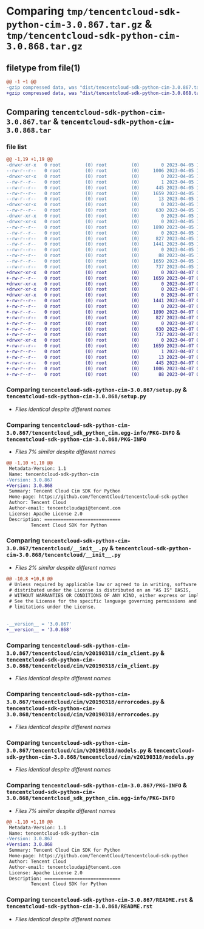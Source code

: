 # Comparing `tmp/tencentcloud-sdk-python-cim-3.0.867.tar.gz` & `tmp/tencentcloud-sdk-python-cim-3.0.868.tar.gz`

## filetype from file(1)

```diff
@@ -1 +1 @@
-gzip compressed data, was "dist/tencentcloud-sdk-python-cim-3.0.867.tar", last modified: Wed Apr  5 16:25:08 2023, max compression
+gzip compressed data, was "dist/tencentcloud-sdk-python-cim-3.0.868.tar", last modified: Fri Apr  7 00:24:09 2023, max compression
```

## Comparing `tencentcloud-sdk-python-cim-3.0.867.tar` & `tencentcloud-sdk-python-cim-3.0.868.tar`

### file list

```diff
@@ -1,19 +1,19 @@
-drwxr-xr-x   0 root         (0) root         (0)        0 2023-04-05 16:25:08.000000 tencentcloud-sdk-python-cim-3.0.867/
--rw-r--r--   0 root         (0) root         (0)     1006 2023-04-05 16:25:08.000000 tencentcloud-sdk-python-cim-3.0.867/setup.py
-drwxr-xr-x   0 root         (0) root         (0)        0 2023-04-05 16:25:08.000000 tencentcloud-sdk-python-cim-3.0.867/tencentcloud_sdk_python_cim.egg-info/
--rw-r--r--   0 root         (0) root         (0)        1 2023-04-05 16:25:08.000000 tencentcloud-sdk-python-cim-3.0.867/tencentcloud_sdk_python_cim.egg-info/dependency_links.txt
--rw-r--r--   0 root         (0) root         (0)      445 2023-04-05 16:25:08.000000 tencentcloud-sdk-python-cim-3.0.867/tencentcloud_sdk_python_cim.egg-info/SOURCES.txt
--rw-r--r--   0 root         (0) root         (0)     1659 2023-04-05 16:25:08.000000 tencentcloud-sdk-python-cim-3.0.867/tencentcloud_sdk_python_cim.egg-info/PKG-INFO
--rw-r--r--   0 root         (0) root         (0)       13 2023-04-05 16:25:08.000000 tencentcloud-sdk-python-cim-3.0.867/tencentcloud_sdk_python_cim.egg-info/top_level.txt
-drwxr-xr-x   0 root         (0) root         (0)        0 2023-04-05 16:25:08.000000 tencentcloud-sdk-python-cim-3.0.867/tencentcloud/
--rw-r--r--   0 root         (0) root         (0)      630 2023-04-05 16:25:08.000000 tencentcloud-sdk-python-cim-3.0.867/tencentcloud/__init__.py
-drwxr-xr-x   0 root         (0) root         (0)        0 2023-04-05 16:25:08.000000 tencentcloud-sdk-python-cim-3.0.867/tencentcloud/cim/
-drwxr-xr-x   0 root         (0) root         (0)        0 2023-04-05 16:25:08.000000 tencentcloud-sdk-python-cim-3.0.867/tencentcloud/cim/v20190318/
--rw-r--r--   0 root         (0) root         (0)     1890 2023-04-05 16:25:08.000000 tencentcloud-sdk-python-cim-3.0.867/tencentcloud/cim/v20190318/cim_client.py
--rw-r--r--   0 root         (0) root         (0)        0 2023-04-05 16:25:08.000000 tencentcloud-sdk-python-cim-3.0.867/tencentcloud/cim/v20190318/__init__.py
--rw-r--r--   0 root         (0) root         (0)      827 2023-04-05 16:25:08.000000 tencentcloud-sdk-python-cim-3.0.867/tencentcloud/cim/v20190318/errorcodes.py
--rw-r--r--   0 root         (0) root         (0)     1441 2023-04-05 16:25:08.000000 tencentcloud-sdk-python-cim-3.0.867/tencentcloud/cim/v20190318/models.py
--rw-r--r--   0 root         (0) root         (0)        0 2023-04-05 16:25:08.000000 tencentcloud-sdk-python-cim-3.0.867/tencentcloud/cim/__init__.py
--rw-r--r--   0 root         (0) root         (0)       88 2023-04-05 16:25:08.000000 tencentcloud-sdk-python-cim-3.0.867/setup.cfg
--rw-r--r--   0 root         (0) root         (0)     1659 2023-04-05 16:25:08.000000 tencentcloud-sdk-python-cim-3.0.867/PKG-INFO
--rw-r--r--   0 root         (0) root         (0)      737 2023-04-05 16:25:08.000000 tencentcloud-sdk-python-cim-3.0.867/README.rst
+drwxr-xr-x   0 root         (0) root         (0)        0 2023-04-07 00:24:09.000000 tencentcloud-sdk-python-cim-3.0.868/
+-rw-r--r--   0 root         (0) root         (0)     1659 2023-04-07 00:24:09.000000 tencentcloud-sdk-python-cim-3.0.868/PKG-INFO
+drwxr-xr-x   0 root         (0) root         (0)        0 2023-04-07 00:24:09.000000 tencentcloud-sdk-python-cim-3.0.868/tencentcloud/
+drwxr-xr-x   0 root         (0) root         (0)        0 2023-04-07 00:24:09.000000 tencentcloud-sdk-python-cim-3.0.868/tencentcloud/cim/
+drwxr-xr-x   0 root         (0) root         (0)        0 2023-04-07 00:24:09.000000 tencentcloud-sdk-python-cim-3.0.868/tencentcloud/cim/v20190318/
+-rw-r--r--   0 root         (0) root         (0)     1441 2023-04-07 00:24:09.000000 tencentcloud-sdk-python-cim-3.0.868/tencentcloud/cim/v20190318/models.py
+-rw-r--r--   0 root         (0) root         (0)        0 2023-04-07 00:24:09.000000 tencentcloud-sdk-python-cim-3.0.868/tencentcloud/cim/v20190318/__init__.py
+-rw-r--r--   0 root         (0) root         (0)     1890 2023-04-07 00:24:09.000000 tencentcloud-sdk-python-cim-3.0.868/tencentcloud/cim/v20190318/cim_client.py
+-rw-r--r--   0 root         (0) root         (0)      827 2023-04-07 00:24:09.000000 tencentcloud-sdk-python-cim-3.0.868/tencentcloud/cim/v20190318/errorcodes.py
+-rw-r--r--   0 root         (0) root         (0)        0 2023-04-07 00:24:09.000000 tencentcloud-sdk-python-cim-3.0.868/tencentcloud/cim/__init__.py
+-rw-r--r--   0 root         (0) root         (0)      630 2023-04-07 00:24:09.000000 tencentcloud-sdk-python-cim-3.0.868/tencentcloud/__init__.py
+-rw-r--r--   0 root         (0) root         (0)      737 2023-04-07 00:24:09.000000 tencentcloud-sdk-python-cim-3.0.868/README.rst
+drwxr-xr-x   0 root         (0) root         (0)        0 2023-04-07 00:24:09.000000 tencentcloud-sdk-python-cim-3.0.868/tencentcloud_sdk_python_cim.egg-info/
+-rw-r--r--   0 root         (0) root         (0)     1659 2023-04-07 00:24:09.000000 tencentcloud-sdk-python-cim-3.0.868/tencentcloud_sdk_python_cim.egg-info/PKG-INFO
+-rw-r--r--   0 root         (0) root         (0)        1 2023-04-07 00:24:09.000000 tencentcloud-sdk-python-cim-3.0.868/tencentcloud_sdk_python_cim.egg-info/dependency_links.txt
+-rw-r--r--   0 root         (0) root         (0)       13 2023-04-07 00:24:09.000000 tencentcloud-sdk-python-cim-3.0.868/tencentcloud_sdk_python_cim.egg-info/top_level.txt
+-rw-r--r--   0 root         (0) root         (0)      445 2023-04-07 00:24:09.000000 tencentcloud-sdk-python-cim-3.0.868/tencentcloud_sdk_python_cim.egg-info/SOURCES.txt
+-rw-r--r--   0 root         (0) root         (0)     1006 2023-04-07 00:24:09.000000 tencentcloud-sdk-python-cim-3.0.868/setup.py
+-rw-r--r--   0 root         (0) root         (0)       88 2023-04-07 00:24:09.000000 tencentcloud-sdk-python-cim-3.0.868/setup.cfg
```

### Comparing `tencentcloud-sdk-python-cim-3.0.867/setup.py` & `tencentcloud-sdk-python-cim-3.0.868/setup.py`

 * *Files identical despite different names*

### Comparing `tencentcloud-sdk-python-cim-3.0.867/tencentcloud_sdk_python_cim.egg-info/PKG-INFO` & `tencentcloud-sdk-python-cim-3.0.868/PKG-INFO`

 * *Files 7% similar despite different names*

```diff
@@ -1,10 +1,10 @@
 Metadata-Version: 1.1
 Name: tencentcloud-sdk-python-cim
-Version: 3.0.867
+Version: 3.0.868
 Summary: Tencent Cloud Cim SDK for Python
 Home-page: https://github.com/TencentCloud/tencentcloud-sdk-python
 Author: Tencent Cloud
 Author-email: tencentcloudapi@tencent.com
 License: Apache License 2.0
 Description: ============================
         Tencent Cloud SDK for Python
```

### Comparing `tencentcloud-sdk-python-cim-3.0.867/tencentcloud/__init__.py` & `tencentcloud-sdk-python-cim-3.0.868/tencentcloud/__init__.py`

 * *Files 2% similar despite different names*

```diff
@@ -10,8 +10,8 @@
 # Unless required by applicable law or agreed to in writing, software
 # distributed under the License is distributed on an "AS IS" BASIS,
 # WITHOUT WARRANTIES OR CONDITIONS OF ANY KIND, either express or implied.
 # See the License for the specific language governing permissions and
 # limitations under the License.
 
 
-__version__ = '3.0.867'
+__version__ = '3.0.868'
```

### Comparing `tencentcloud-sdk-python-cim-3.0.867/tencentcloud/cim/v20190318/cim_client.py` & `tencentcloud-sdk-python-cim-3.0.868/tencentcloud/cim/v20190318/cim_client.py`

 * *Files identical despite different names*

### Comparing `tencentcloud-sdk-python-cim-3.0.867/tencentcloud/cim/v20190318/errorcodes.py` & `tencentcloud-sdk-python-cim-3.0.868/tencentcloud/cim/v20190318/errorcodes.py`

 * *Files identical despite different names*

### Comparing `tencentcloud-sdk-python-cim-3.0.867/tencentcloud/cim/v20190318/models.py` & `tencentcloud-sdk-python-cim-3.0.868/tencentcloud/cim/v20190318/models.py`

 * *Files identical despite different names*

### Comparing `tencentcloud-sdk-python-cim-3.0.867/PKG-INFO` & `tencentcloud-sdk-python-cim-3.0.868/tencentcloud_sdk_python_cim.egg-info/PKG-INFO`

 * *Files 7% similar despite different names*

```diff
@@ -1,10 +1,10 @@
 Metadata-Version: 1.1
 Name: tencentcloud-sdk-python-cim
-Version: 3.0.867
+Version: 3.0.868
 Summary: Tencent Cloud Cim SDK for Python
 Home-page: https://github.com/TencentCloud/tencentcloud-sdk-python
 Author: Tencent Cloud
 Author-email: tencentcloudapi@tencent.com
 License: Apache License 2.0
 Description: ============================
         Tencent Cloud SDK for Python
```

### Comparing `tencentcloud-sdk-python-cim-3.0.867/README.rst` & `tencentcloud-sdk-python-cim-3.0.868/README.rst`

 * *Files identical despite different names*

